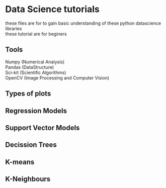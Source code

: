 # Data Science tutorials
these files are for to gain basic understanding of these python datascience libraries</br>these tutorial are for beginers
## Tools

Numpy (Numerical Analysis)</br>
Pandas (DataStructure)</br>
Sci-kit (Scientific Algorithms)</br>
OpenCV (Image Processing and Computer Vision)</br>



## Types of plots

## Regression Models

## Support Vector Models

## Decission Trees

## K-means

## K-Neighbours

##
